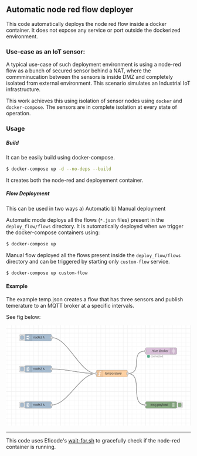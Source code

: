## Automatic node red flow deployer

This code automatically deploys the node red flow inside a docker container. It does not expose any service or port outside the dockerized environment. 


### Use-case as an IoT sensor:

A typical use-case of such deployment environment is using a node-red flow as a bunch of secured sensor behind a NAT, where the commminucation between the sensors is inside DMZ and completely isolated from external environment. This scenario simulates an Industrial IoT infrastructure.

This work achieves this using isolation of sensor nodes using `docker` and `docker-compose`. The sensors are in complete isolation at every state of operation. 

### Usage

##### Build
It can be easily build using docker-compose. 

```bash
$ docker-compose up -d --no-deps --build
```
It creates both the node-red and deployement container.

##### Flow Deployment

This can be used in two ways
a) Automatic
b) Manual deployment

Automatic mode deploys all the flows (`*.json` files) present in the `deploy_flow/flows` directory.
It is automatically deployed when we trigger the docker-compose containers using:

```bash
$ docker-compose up
```

Manual flow deployed all the flows present inside the `deploy_flow/flows` directory and can be triggered by starting only `custom-flow` service.

```bash
$ docker-compose up custom-flow
```
#### Example 

The example temp.json creates a flow that has three sensors and publish temerature to an MQTT broker at a specific intervals. 

See fig below:

![test](images/1.1.png)

---
This code uses Eficode's [wait-for.sh](https://github.com/eficode/wait-for) to gracefully check if the node-red container is running.